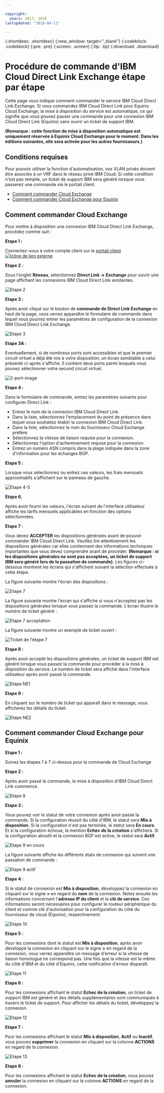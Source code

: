 ```yaml
---

copyright:
  years: 2017, 2018
lastupdated: "2018-04-11"

---
```


{:shortdesc: .shortdesc}
{:new_window: target="_blank"}
{:codeblock: .codeblock}
{:pre: .pre}
{:screen: .screen}
{:tip: .tip}
{:download: .download}

# Procédure de commande d'IBM Cloud Direct Link Exchange étape par étape

Cette page vous indique comment commander le service IBM Cloud Direct Link Exchange. Si vous commandez IBM Cloud Direct Link pour Equinix Cloud Exchange, la mise à disposition du service est automatique, ce qui signifie que vous pouvez passer une commande pour une connexion IBM Cloud Direct Link (Equinix) sans ouvrir un ticket de support IBM.

**(Remarque : cette fonction de mise à disposition automatique est uniquement réservée à Equinix Cloud Exchange pour le moment. Dans les éditions suivantes, elle sera activée pour les autres fournisseurs.)**

## Conditions requises

Pour pouvoir utiliser la fonction d'automatisation, vos VLAN privés doivent être associés à un VRF dans le réseau privé IBM Cloud. Si cette condition n'est pas remplie, un ticket de support IBM sera généré lorsque vous passerez une commande via le portail client.

 * [Comment commander Cloud Exchange](#how-to-order-cloud-exchange)
 * [Comment commander Cloud Exchange pour Equinix](#how-to-order-cloud-exchange-for-equinix)

## Comment commander Cloud Exchange

Pour mettre à disposition une connexion IBM Cloud Direct Link Exchange, procédez comme suit :

**Etape 1 :**

Connectez-vous à votre compte client sur le [portail client ![Icône de lien externe](../../icons/launch-glyph.svg "Icône de lien externe")](https://control.softlayer.com/).

**Etape 2 :**

Sous l'onglet **Réseau**, sélectionnez **Direct Link -> Exchange** pour ouvrir une page affichant les connexions IBM Cloud Direct Link existantes.

![Etape 2](/images/Equinix-Step2.png)

**Etape 3 :**

Après avoir cliqué sur le bouton de **commande de Direct Link Exchange** en haut de la page, vous verrez apparaître le formulaire de commande dans lequel vous pourrez entrer les paramètres de configuration de la connexion IBM Cloud Direct Link Exchange.

![Etape 3](/images/Equinix-Step3.png)

**Etape 3A :**

Eventuellement, si de nombreux ports sont accessibles et que le premier circuit virtuel a déjà été mis à votre disposition, un écran semblable a celui présenté ci-après s'affiche. Il contient deux ports parmi lesquels vous pouvez sélectionner votre second circuit virtuel. 

![2-port-image](/images/exchange-2-ports-image.png)

**Etape 4 :**

Dans le formulaire de commande, entrez les paramètres suivants pour configurer Direct Link :
  * Entrez le nom de la connexion IBM Cloud Direct Link.
  * Dans la liste, sélectionnez l'emplacement du point de présence dans lequel vous souhaitez établir la connexion IBM Cloud Direct Link.
  * Dans la liste, sélectionnez le nom du fournisseur Cloud Exchange préféré.
  * Sélectionnez la vitesse de liaison requise pour la connexion.
  * Sélectionnez l'option d'acheminement requise pour la connexion.
  * Entrez un numéro ASN compris dans la plage indiquée dans la zone d'information pour les échanges BGP.

**Etape 5 :**

Lorsque vous sélectionnez ou entrez ces valeurs, les frais mensuels approximatifs s'affichent sur le panneau de gauche.

![Etape 4-5](/images/Equinix-Step4-5.png)

**Etape 6.**

Après avoir fourni les valeurs, l'écran suivant de l'interface utilisateur affiche les tarifs mensuels applicables en fonction des options sélectionnées.

**Etape 7 :**

Vous devez **ACCEPTER** les dispositions générales avant de pouvoir commander IBM Cloud Direct Link. Veuillez lire attentivement les dispositions générales car elles contiennent des informations techniques importantes que vous devez comprendre avant de procéder. **(Remarque : si les dispositions générales ne sont pas acceptées, un ticket de support IBM sera généré lors de la passation de commande).** Les figures ci-dessous montrent les écrans qui s'affichent suivant la sélection effectuée à cette étape.

La figure suivante montre l'écran des dispositions :

![Etape 7](images/Equinix-Step7.png)

La figure suivante montre l'écran qui s'affiche si vous n'acceptez pas les dispositions générales lorsque vous passez la commande. L'écran illustre le numéro de ticket généré :

![Etape 7 acceptation](/images/Equinix-Step7-NoAgree.png)

La figure suivante montre un exemple de ticket ouvert :

![Ticket de l'étape 7](/images/Equinix-Step7-NoAgree-Ticket.png)

**Etape 8 :**

Après avoir accepté les dispositions générales, un ticket de support IBM est généré lorsque vous passez la commande pour procéder à la mise à disposition du service. Le numéro de ticket sera affiché dans l'interface utilisateur après avoir passé la commande. 

![Etape NE1](/images/Non-Equinix-Step1.png)

**Etape 9 :**

En cliquant sur le numéro de ticket qui apparaît dans le message, vous afficherez les détails du ticket.

![Etape NE2](/images/Non-Equinix-Step2.png)

## Comment commander Cloud Exchange pour Equinix

**Etape 1 :**

Suivez les étapes 1 à 7 ci-dessus pour la commande de Cloud Exchange

**Etape 2 :**

Après avoir passé la commande, la mise à disposition d'IBM Cloud Direct Link commence.

![Etape 8](/images/Equinix-Step8.png)

**Etape 3 :**

Vous pouvez voir le statut de votre connexion après avoir passé la commande. Si la configuration réussit du côté d'IBM, le statut sera **Mis à disposition**. Si la configuration n'est pas terminée, le statut sera **En cours**. Et si la configuration échoue, la mention **Echec de la création** s'affichera. Si la configuration aboutit et la connexion BGP est active, le statut sera **Actif**.

![Etape 9 en cours](/images/Equinix-Step9-InProgress.png)

La figure suivante affiche les différents états de connexion qui suivent une passation de commande :

![Etape 9 actif](/images/Equinix-Step9-UP.png)

**Etape 4 :**

Si le statut de connexion est **Mis à disposition**, développez la connexion en cliquant sur le signe **>** en regard du **nom** de la connexion. Notez ensuite les informations concernant l'**adresse IP du client** et la **clé de service**. Ces informations seront nécessaires pour configurer le routeur périphérique du client et comme clé d'autorisation pour la configuration du côté du fournisseur de cloud (Equinix), respectivement.

![Etape 10](/images/Equinix-Step10-Provisioned.png)

**Etape 5 :**

Pour les connexions dont le statut est **Mis à disposition**, après avoir développé la connexion en cliquant sur le signe **>** en regard de la connexion, vous verrez apparaître un message d'erreur si la vitesse de liaison homologue ne correspond pas. Une fois que la vitesse est la même du côté d'IBM et du côté d'Equinix, cette notification d'erreur disparaît.

![Etape 11](/images/Equinix-Step11-PortMismatch.png)

**Etape 6 :**

Pour les connexions affichant le statut **Echec de la création**, un ticket de support IBM est généré et des détails supplémentaires sont communiqués à travers le ticket de support. Pour afficher les détails du ticket, développez la connexion.

![Etape 12](/images/Equinix-Step12-CreateFailed.png)

**Etape 7 :**

Pour les connexions affichant le statut **Mis à disposition**, **Actif** ou **Inactif**, vous pouvez **supprimer** la connexion en cliquant sur la colonne **ACTIONS** en regard de la connexion.

![Etape 13](/images/Equinix-Step13-Delete.png)

**Etape 8 :**

Pour les connexions affichant le statut **Echec de la création**, vous pouvez **annuler** la connexion en cliquant sur la colonne **ACTIONS** en regard de la connexion.

